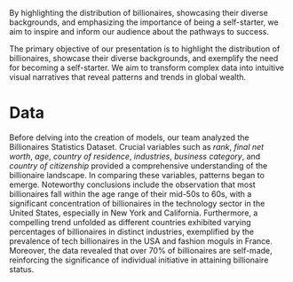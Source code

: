 By highlighting the distribution of billionaires, showcasing their diverse backgrounds, and emphasizing the importance of being a self-starter, we aim to inspire and inform our audience about the pathways to success.

The primary objective of our presentation is to highlight the distribution of billionaires, showcase their diverse backgrounds, and exemplify the need for becoming a self-starter. We aim to transform complex data into intuitive visual narratives that reveal patterns and trends in global wealth.

# Data

Before delving into the creation of models, our team analyzed the Billionaires Statistics Dataset. Crucial variables such as *rank*, *final net worth*, *age*, *country of residence*, *industries*, *business category*, and *country of citizenship* provided a comprehensive understanding of the billionaire landscape. In comparing these variables, patterns began to emerge. Noteworthy conclusions include the observation that most billionaires fall within the age range of their mid-50s to 60s, with a significant concentration of billionaires in the technology sector in the United States, especially in New York and California. Furthermore, a compelling trend unfolded as different countries exhibited varying percentages of billionaires in distinct industries, exemplified by the prevalence of tech billionaires in the USA and fashion moguls in France. Moreover, the data revealed that over 70% of billionaires are self-made, reinforcing the significance of individual initiative in attaining billionaire status.
